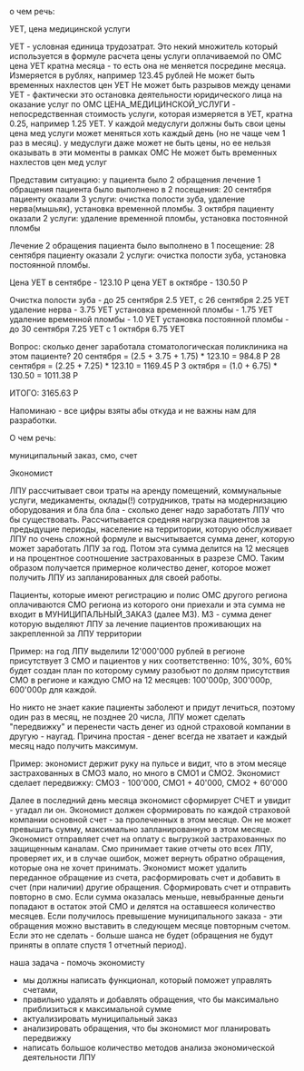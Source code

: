 
о чем речь:

УЕТ, цена медицинской услуги

УЕТ - условная единица трудозатрат.
Это некий множитель который используется в формуле расчета цены услуги оплачиваемой по ОМС
цена УЕТ кратна месяца - то есть она не меняется посредине месяца. Измеряется в рублях, например 123.45 рублей
Не может быть временных нахлестов цен УЕТ
Не может быть разрывов между ценами УЕТ - фактически это остановка деятельности юридического лица на оказание услуг по ОМС
ЦЕНА_МЕДИЦИНСКОЙ_УСЛУГИ - непосредственная стоимость услуги, которая измеряется в УЕТ, кратна 0.25, например 1.25 УЕТ.
У каждой медуслуги должны быть свои цены
цена мед услуги может меняться хоть каждый день (но не чаще чем 1 раз в месяц).
у медуслуги даже может не быть цены, но ее нельзя оказывать в эти моменты в рамках ОМС
Не может быть временных нахлестов цен мед услуг

Представим ситуацию:
у пациента было 2 обращения
лечение 1 обращения пациента было выполнено в 2 посещения:
20 сентября пациенту оказали 3 услуги: очистка полости зуба, удаление нерва(мышьяк), установка временной пломбы.
3 октября пациенту оказали 2 услуги: удаление временной пломбы, установка постоянной пломбы

Лечение 2 обращения пациента было выполнено в 1 посещение:
28 сентября пациенту оказали 2 услуги: очистка полости зуба, установка постоянной пломбы.


Цена УЕТ в сентябре - 123.10 Р
цена УЕТ в октябре  - 130.50 Р

Очистка полости зуба        - до 25 сентября 2.5 УЕТ, с 26 сентября 2.25 УЕТ
удаление нерва              - 3.75 УЕТ
установка временной пломбы  - 1.75 УЕТ
удаление временной пломбы   - 1.0 УЕТ
установка постоянной пломбы - до 30 сентября 7.25 УЕТ с 1 октября 6.75 УЕТ

Вопрос: сколько денег заработала стоматологическая поликлиника на этом пациенте?
20 сентября = (2.5 + 3.75 + 1.75) * 123.10 = 984.8 Р
28 сентября = (2.25 + 7.25) * 123.10 = 1169.45 Р
3 октября = (1.0 + 6.75) * 130.50 = 1011.38 Р

ИТОГО: 3165.63 Р

Напоминаю - все цифры взяты абы откуда и не важны нам для разработки.



О чем речь:

муниципальный заказ, смо, счет

Экономист

ЛПУ рассчитывает свои траты на аренду помещений, коммунальные услуги, медикаменты,
оклады(!) сотрудников, траты на модернизацию оборудования и бла бла бла - сколько денег надо заработать ЛПУ что бы существовать.
Рассчитывается средняя нагрузка пациентов за предыдущие периоды, население на территории, которую обслуживает ЛПУ по
очень сложной формуле и высчитывается сумма денег, которую может заработать ЛПУ за год.
Потом эта сумма делится на 12 месяцев и на процентное соотношение застрахованных в разрезе СМО.
Таким образом получается примерное количество денег, которое может получить ЛПУ из запланированных для своей работы.

Пациенты, которые имеют регистрацию и полис ОМС другого региона оплачиваются СМО региона из которого они приехали и эта сумма
не входит в МУНИЦИПАЛЬНЫЙ_ЗАКАЗ (далее МЗ).
МЗ - сумма денег которую выделяют ЛПУ за лечение пациентов проживающих на закрепленной за ЛПУ территории

Пример:
на год ЛПУ выделили 12'000'000 рублей
в регионе присутствует 3 СМО и пациентов у них соответственно: 10%, 30%, 60%
будет создан план по которому сумму разобьют по долям присутствия СМО в регионе
и каждую СМО на 12 месяцев: 100'000р, 300'000р, 600'000р для каждой.

Но никто не знает какие пациенты заболеют и придут лечиться, поэтому один раз в месяц, не позднее 20 числа,
ЛПУ может сделать "передвижку" и перенести часть денег из одной страховой компании в другую - наугад.
Причина простая - денег всегда не хватает и каждый месяц надо получить максимум.

Пример:
экономист держит руку на пульсе и видит, что в этом месяце застрахованных в СМО3 мало, но много в СМО1 и СМО2.
Экономист сделает передвижку: СМО3 - 100'000, CMO1 + 40'000, CMO2 + 60'000

Далее в последний день месяца экономист сформирует СЧЕТ и увидит - угадал ли он.
Экономист должен сформировать по каждой страховой компании основной счет - за пролеченных в этом месяце.
Он не может превышать сумму, максимально запланированную в этом месяце. Экономист отправляет счет на оплату с
выгрузкой застрахованных по защищенным каналам. Смо принимает такие отчеты ото всех ЛПУ, проверяет их, и в случае ошибок,
может вернуть обратно обращения, которые она не хочет принимать. Экономист может удалить переданное обращение из счета,
расформировать счет и добавить в счет (при наличии) другие обращения. Сформировать счет и отправить повторно в смо.
Если сумма оказалась меньше, невыбранные деньги попадают в остаток этой СМО и делятся на оставшееся количество месяцев.
Если получилось превышение муниципального заказа - эти обращения можно выставить в следующем месяце повторным счетом.
Если это не сделать - больше шанса не будет (обращения не будут приняты в оплате спустя 1 отчетный период).


наша задача - помочь экономисту
- мы должны написать функционал, который поможет управлять счетами,
- правильно удалять и добавлять обращения, что бы максимально приблизиться к максимальной сумме
- актуализировать муниципальный заказ
- анализировать обращения, что бы экономист мог планировать передвижку
- написать большое количество методов анализа экономической деятельности ЛПУ